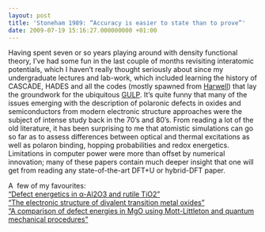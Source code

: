 ```yaml
---
layout: post
title: 'Stoneham 1989: “Accuracy is easier to state than to prove”'
date: 2009-07-19 15:16:27.000000000 +01:00
---
```

<p>Having spent seven or so years playing around with density functional theory, I’ve had some fun in the last couple of months revisiting interatomic potentials, which I haven’t really thought seriously about since my undergraduate lectures and lab-work, which included learning the history of CASCADE, HADES and all the codes (mostly spawned from <a title="http://en.wikipedia.org/wiki/Atomic_Energy_Research_Establishment" href="http://en.wikipedia.org/wiki/Atomic_Energy_Research_Establishment">Harwell</a>) that lay the groundwork for the ubiquitous <a title="https://www.ivec.org/gulp/" href="https://www.ivec.org/gulp/">GULP</a>. It’s quite funny that many of the issues emerging with the description of polaronic defects in oxides and semiconductors from modern electronic structure approaches were the subject of intense study back in the 70’s and 80’s. From reading a lot of the old literature, it has been surprising to me that atomistic simulations can go so far as to assess differences between optical and thermal excitations as well as polaron binding, hopping probabilities and redox energetics. Limitations in computer power were more than offset by numerical innovation; many of these papers contain much deeper insight that one will get from reading any state-of-the-art DFT+U or hybrid-DFT paper.</p>
<p>A  few of my favourites:<br />
<a title="http://prola.aps.org/abstract/PRB/v25/i2/p1006_1" href="http://prola.aps.org/abstract/PRB/v25/i2/p1006_1">“Defect energetics in α-Al2O3 and rutile TiO2”</a><br />
<a title="http://www.informaworld.com/smpp/content~db=all~content=a762419693" href="http://www.informaworld.com/smpp/content%7Edb=all%7Econtent=a762419693">“The electronic structure of divalent transition metal oxides”</a><br />
<a title="http://www.iop.org/EJ/abstract/0953-8984/1/40/011/" href="http://www.iop.org/EJ/abstract/0953-8984/1/40/011/">“A comparison of defect energies in MgO using Mott-Littleton and quantum mechanical procedures”</a></p>
